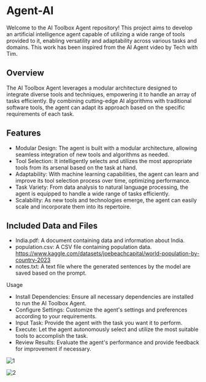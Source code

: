 # Agent-AI
Welcome to the AI Toolbox Agent repository! This project aims to develop an artificial intelligence agent capable of utilizing a wide range of tools provided to it, enabling versatility and adaptability across various tasks and domains. This work has been inspired from the AI Agent video by Tech with Tim.

## Overview

The AI Toolbox Agent leverages a modular architecture designed to integrate diverse tools and techniques, empowering it to handle an array of tasks efficiently. By combining cutting-edge AI algorithms with traditional software tools, the agent can adapt its approach based on the specific requirements of each task.

## Features
- Modular Design: The agent is built with a modular architecture, allowing seamless integration of new tools and algorithms as needed.
- Tool Selection: It intelligently selects and utilizes the most appropriate tools from its arsenal based on the task at hand.
- Adaptability: With machine learning capabilities, the agent can learn and improve its tool selection process over time, optimizing performance.
- Task Variety: From data analysis to natural language processing, the agent is equipped to handle a wide range of tasks efficiently.
- Scalability: As new tools and technologies emerge, the agent can easily scale and incorporate them into its repertoire.

## Included Data and Files
- India.pdf: A document containing data and information about India.
- population.csv: A CSV file containing population data. <https://www.kaggle.com/datasets/joebeachcapital/world-population-by-country-2023>
- notes.txt: A text file where the generated sentences by the model are saved based on the prompt.

Usage
- Install Dependencies: Ensure all necessary dependencies are installed to run the AI Toolbox Agent.
- Configure Settings: Customize the agent's settings and preferences according to your requirements.
- Input Task: Provide the agent with the task you want it to perform.
- Execute: Let the agent autonomously select and utilize the most suitable tools to accomplish the task.
- Review Results: Evaluate the agent's performance and provide feedback for improvement if necessary.

![1](https://github.com/dreamboat26/Agent-AI/assets/125608791/7a07c528-0aa2-4e23-916b-51926d68474e)

![2](https://github.com/dreamboat26/Agent-AI/assets/125608791/b5beb764-e9d0-429a-9749-2f7574e2599a)
